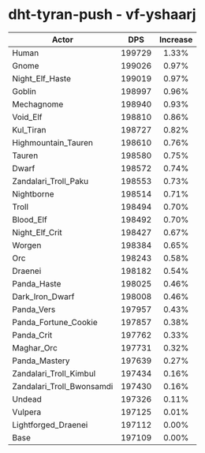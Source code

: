 # dht-tyran-push - vf-yshaarj
| Actor | DPS | Increase |
|---|:---:|:---:|
|Human|199729|1.33%|
|Gnome|199026|0.97%|
|Night_Elf_Haste|199019|0.97%|
|Goblin|198997|0.96%|
|Mechagnome|198940|0.93%|
|Void_Elf|198810|0.86%|
|Kul_Tiran|198727|0.82%|
|Highmountain_Tauren|198610|0.76%|
|Tauren|198580|0.75%|
|Dwarf|198572|0.74%|
|Zandalari_Troll_Paku|198553|0.73%|
|Nightborne|198514|0.71%|
|Troll|198494|0.70%|
|Blood_Elf|198492|0.70%|
|Night_Elf_Crit|198427|0.67%|
|Worgen|198384|0.65%|
|Orc|198243|0.58%|
|Draenei|198182|0.54%|
|Panda_Haste|198025|0.46%|
|Dark_Iron_Dwarf|198008|0.46%|
|Panda_Vers|197957|0.43%|
|Panda_Fortune_Cookie|197857|0.38%|
|Panda_Crit|197762|0.33%|
|Maghar_Orc|197731|0.32%|
|Panda_Mastery|197639|0.27%|
|Zandalari_Troll_Kimbul|197434|0.16%|
|Zandalari_Troll_Bwonsamdi|197430|0.16%|
|Undead|197326|0.11%|
|Vulpera|197125|0.01%|
|Lightforged_Draenei|197112|0.00%|
|Base|197109|0.00%|
